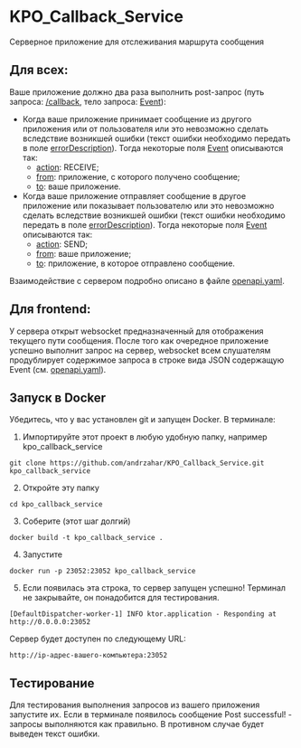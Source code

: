 # KPO_Callback_Service
Серверное приложение для отслеживания маршрута сообщения

## Для всех:
Ваше приложение должно два раза выполнить post-запрос (путь запроса: [/callback](/openapi.yaml#L9), тело запроса: [Event](/openapi.yaml#L47)):

- Когда ваше приложение принимает сообщение из другого приложения или от пользователя или это невозможно сделать вследствие возникшей ошибки (текст ошибки необходимо передать в поле [errorDescription](/openapi.yaml#L70)). Тогда некоторые поля [Event](/openapi.yaml#L47) описываются так:
  - [action](/openapi.yaml#L57): RECEIVE;
  - [from](/openapi.yaml#L59): приложение, с которого получено сообщение;
  - [to](/openapi.yaml#L64): ваше приложение.
- Когда ваше приложение отправляет сообщение в другое приложение или показывает пользователю или это невозможно сделать вследствие возникшей ошибки (текст ошибки необходимо передать в поле [errorDescription](/openapi.yaml#L70)). Тогда некоторые поля [Event](/openapi.yaml#L47) описываются так:
  - [action](/openapi.yaml#L57): SEND;
  - [from](/openapi.yaml#L59): ваше приложение;
  - [to](/openapi.yaml#L64): приложение, в которое отправлено сообщение.

Взаимодействие с сервером подробно описано в файле [openapi.yaml](/openapi.yaml).

## Для frontend:
У сервера открыт websocket предназначенный для отображения текущего пути сообщения.
После того как очередное приложение успешно выполнит запрос на сервер, websocket всем слушателям продублирует содержимое запроса в строке вида JSON содержащую Event (см. [openapi.yaml](/openapi.yaml#L47)).

## Запуск в Docker
Убедитесь, что у вас установлен git и запущен Docker. В терминале:

1. Импортируйте этот проект в любую удобную папку, например kpo_callback_service
```
git clone https://github.com/andrzahar/KPO_Callback_Service.git kpo_callback_service
```
2. Откройте эту папку
```
cd kpo_callback_service
```
3. Соберите (этот шаг долгий)
```
docker build -t kpo_callback_service .
```
4. Запустите
```
docker run -p 23052:23052 kpo_callback_service
```
5. Если появилась эта строка, то сервер запущен успешно! Терминал не закрывайте, он понадобится для тестирования.
```
[DefaultDispatcher-worker-1] INFO ktor.application - Responding at http://0.0.0.0:23052
```
Сервер будет доступен по следующему URL:
```
http://ip-адрес-вашего-компьютера:23052
```

## Тестирование
Для тестирования выполнения запросов из вашего приложения запустите их.
Если в терминале появилось сообщение Post successful! - запросы выполняются как правильно. В противном случае будет выведен текст ошибки.